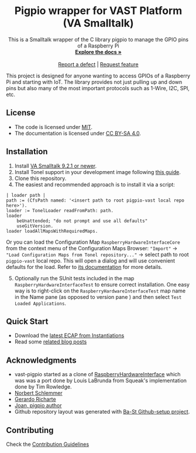 <p align="center">
 <h1 align="center">Pigpio wrapper for VAST Platform (VA Smalltalk)</h1>
  <p align="center">
    This is a Smalltalk wrapper of the C library pigpio to manage the GPIO pins of a Raspberry Pi
    <br>
    <a href="docs/"><strong>Explore the docs »</strong></a>
    <br>
    <br>
    <a href="https://github.com/vasmalltalk/pigpio-vast/issues/new?labels=Type%3A+Defect">Report a defect</a>
    |
    <a href="https://github.com/vasmalltalk/pigpio-vast/issues/new?labels=Type%3A+Feature">Request feature</a>
  </p>
</p>

This project is designed for anyone wanting to access GPIOs of a Raspberry Pi and starting with IoT. The library provides not just pulling up and down pins but also many of the most important protocols such as 1-Wire, I2C, SPI, etc.


## License
- The code is licensed under [MIT](LICENSE).
- The documentation is licensed under [CC BY-SA 4.0](http://creativecommons.org/licenses/by-sa/4.0/).


## Installation

1. Install [VA Smalltalk 9.2.1 or newer](https://www.instantiations.com/products/vasmalltalk/download.html).
2. Install Tonel support in your development image following [this guide](https://github.com/vasmalltalk/tonel-vast#installation).
3. Clone this repository.
4. The easiest and recommended approach is to install it via a script:

```smalltalk
| loader path |
path := (CfsPath named: '<insert path to root pigpio-vast local repo here>').
loader := TonelLoader readFromPath: path.
loader
	beUnattended; "do not prompt and use all defaults"
	useGitVersion.
loader loadAllMapsWithRequiredMaps.
```

Or you can load the Configuration Map `RaspberryHardwareInterfaceCore` from the context menu of the Configuration Maps Browser: `"Import"` -> `"Load Configuration Maps from Tonel repository..."` -> select path to root `pigpio-vast` local repo. This will open a dialog and will use convenient defaults for the load. Refer to [its documentation](https://github.com/instantiations/tonel-vast#using-gui-menus) for more details.

5. Optionally run the SUnit tests included in the map `RaspberryHardwareInterfaceTest` to ensure correct installation. One easy way is to right-click on the `RaspberryHardwareInterfaceTest` map name in the Name pane (as opposed to version pane ) and then select `Test Loaded Applications`.


## Quick Start

- Download the [latest ECAP from Instantiations](https://www.instantiations.com/ecap/)
- Read some [related blog posts](https://marianopeck.wordpress.com/tag/pigpio/)


## Acknowledgments

- vast-pigpio started as a clone of [RaspberryHardwareInterface](http://vastgoodies.com/projects/Raspberry%2520Pi%2520Hardware%2520Interface) which was was a port done by Louis LaBrunda from Squeak's implementation done by Tim Rowledge.
- [Norbert Schlemmer](https://github.com/Noschvie)
- [Gerardo Richarte](https://github.com/gerasdf)
- [Joan, pigpio author](https://github.com/joan2937)
- Github repository layout was generated with [Ba-St Github-setup project](https://github.com/ba-st/GitHub-setup).

## Contributing

Check the [Contribution Guidelines](CONTRIBUTING.md)
